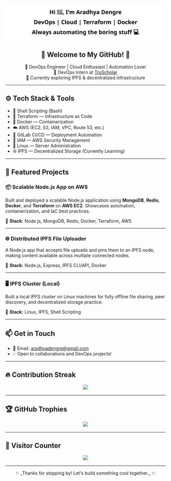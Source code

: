 <!-- Custom Typing Banner -->
<p align="center">
  <img src="https://raw.githubusercontent.com/aradhyadengree/aradhyadengree/c1aa1ddba38340856cb5a879da00619547781d21/assets/animated-banner.svg" alt="Typing Banner" />
</p>


<h2 align="center">🌟 Welcome to My GitHub! 🌟</h2>

<p align="center">
  🚀 DevOps Engineer | Cloud Enthusiast | Automation Lover <br>
  💼 DevOps Intern at <a href="https://truscholar.io" target="_blank">TruScholar</a> <br>
  🧠 Currently exploring IPFS & decentralized infrastructure
</p>

---

## ⚙️ Tech Stack & Tools

- 🐚 Shell Scripting (Bash)
- 🧱 Terraform — Infrastructure as Code  
- 🐳 Docker — Containerization
- ☁️ AWS (EC2, S3, IAM, VPC, Route 53, etc.)
- 🔁 GitLab CI/CD — Deployment Automation  
- 🔐 IAM — AWS Security Management  
- 🐧 Linux — Server Administration  
- 🌐 IPFS — Decentralized Storage (Currently Learning)

---

## 🚀 Featured Projects

### 📦 Scalable Node.js App on AWS  
Built and deployed a scalable Node.js application using **MongoDB**, **Redis**, **Docker**, and **Terraform** on **AWS EC2**. Showcases automation, containerization, and IaC best practices.

🔧 **Stack:** Node.js, MongoDB, Redis, Docker, Terraform, AWS  

---

### 🌐 Distributed IPFS File Uploader  
A Node.js app that accepts file uploads and pins them to an IPFS node, making content available across multiple connected nodes.

🔧 **Stack:** Node.js, Express, IPFS CLI/API, Docker  

---

### 🖥️ IPFS Cluster (Local)  
Built a local IPFS cluster on Linux machines for fully offline file sharing, peer discovery, and decentralized storage practice.

🔧 **Stack:** Linux, IPFS, Shell Scripting  

---

## 📫 Get in Touch

- 📧 Email: [aradhyadengre@gmail.com](mailto:aradhyadengre@gmail.com)
- 💡 Open to collaborations and DevOps projects!


---

## 🔥 Contribution Streak

<p align="center">
  <img src="https://github-readme-streak-stats.herokuapp.com/?user=aradhyadengre&theme=tokyonight" />
</p>

---

## 🏆 GitHub Trophies

<p align="center">
  <img src="https://github-profile-trophy.vercel.app/?username=aradhyadengre&theme=tokyonight&no-frame=true&row=1&margin-w=15" />
</p>

---

## 👀 Visitor Counter

<p align="center">
  <img src="https://komarev.com/ghpvc/?username=aradhyadengre&label=Profile%20Views&color=blue&style=flat-square" />
</p>

---

<p align="center">✨ _Thanks for stopping by! Let's build something cool together._ ✨</p>
